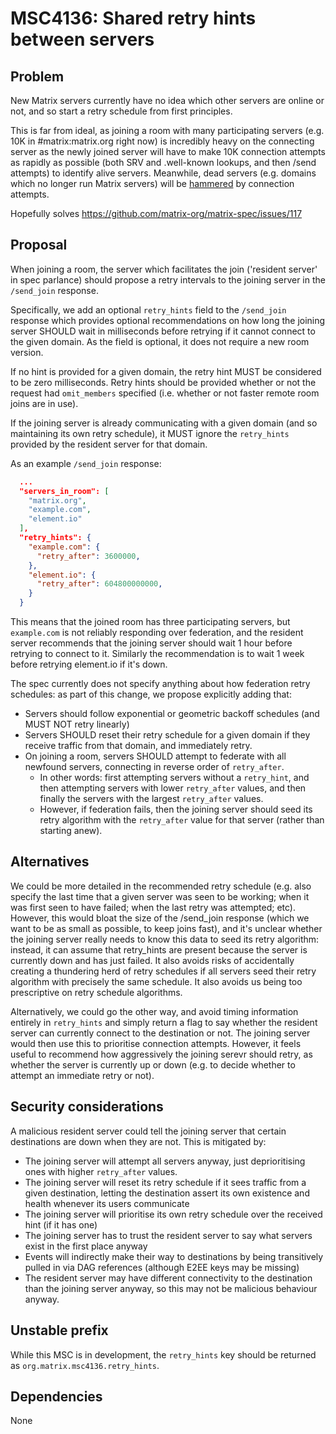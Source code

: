 # MSC4136: Shared retry hints between servers

## Problem

New Matrix servers currently have no idea which other servers are online or not, and so start a retry schedule from
first principles.

This is far from ideal, as joining a room with many participating servers (e.g. 10K in #matrix:matrix.org right now) is
incredibly heavy on the connecting server as the newly joined server will have to make 10K connection attempts as
rapidly as possible (both SRV and .well-known lookups, and then /send attempts) to identify alive servers.  Meanwhile,
dead servers (e.g. domains which no longer run Matrix servers) will be
[hammered](https://mastodon.matrix.org/@mnot@techpolicy.social/112319234007365786) by connection attempts.

Hopefully solves https://github.com/matrix-org/matrix-spec/issues/117

## Proposal

When joining a room, the server which facilitates the join ('resident server' in spec parlance) should propose a retry
intervals to the joining server in the `/send_join` response.

Specifically, we add an optional `retry_hints` field to the `/send_join` response which provides optional
recommendations on how long the joining server SHOULD wait in milliseconds before retrying if it cannot connect to the
given domain.  As the field is optional, it does not require a new room version.

If no hint is provided for a given domain, the retry hint MUST be considered to be zero milliseconds.  Retry hints
should be provided whether or not the request had `omit_members` specified (i.e. whether or not faster remote room
joins are in use).

If the joining server is already communicating with a given domain (and so maintaining its own retry schedule), it MUST
ignore the `retry_hints` provided by the resident server for that domain.

As an example `/send_join` response:

```json
  ...
  "servers_in_room": [
    "matrix.org",
    "example.com",
    "element.io"
  ],
  "retry_hints": {
    "example.com": {
      "retry_after": 3600000,
    },
    "element.io": {
      "retry_after": 604800000000,
    }
  }
```

This means that the joined room has three participating servers, but `example.com` is not reliably responding over
federation, and the resident server recommends that the joining server should wait 1 hour before retrying to connect to
it.  Similarly the recommendation is to wait 1 week before retrying element.io if it's down.

The spec currently does not specify anything about how federation retry schedules: as part of this change, we propose
explicitly adding that:

 * Servers should follow exponential or geometric backoff schedules (and MUST NOT retry linearly)
 * Servers SHOULD reset their retry schedule for a given domain if they receive traffic from that domain, and immediately retry.
 * On joining a room, servers SHOULD attempt to federate with all newfound servers, connecting in reverse order of `retry_after`.
     * In other words: first attempting servers without a `retry_hint`, and then attempting servers with lower
       `retry_after` values, and then finally the servers with the largest `retry_after` values.
     * However, if federation fails, then the joining server should seed its retry algorithm with the `retry_after`
       value for that server (rather than starting anew).

## Alternatives

We could be more detailed in the recommended retry schedule (e.g. also specify the last time that a given server was
seen to be working; when it was first seen to have failed; when the last retry was attempted; etc). However, this would
bloat the size of the /send_join response (which we want to be as small as possible, to keep joins fast), and it's
unclear whether the joining server really needs to know this data to seed its retry algorithm: instead, it can assume
that retry_hints are present because the server is currently down and has just failed.  It also avoids risks of
accidentally creating a thundering herd of retry schedules if all servers seed their retry algorithm with precisely the
same schedule.  It also avoids us being too prescriptive on retry schedule algorithms.

Alternatively, we could go the other way, and avoid timing information entirely in `retry_hints` and simply return a
flag to say whether the resident server can currently connect to the destination or not. The joining server would then
use this to prioritise connection attempts. However, it feels useful to recommend how aggressively the joining serevr
should retry, as whether the server is currently up or down (e.g. to decide whether to attempt an immediate retry or
not).

## Security considerations

A malicious resident server could tell the joining server that certain destinations are down when they are not.  This is
mitigated by:

 * The joining server will attempt all servers anyway, just deprioritising ones with higher `retry_after` values.
 * The joining server will reset its retry schedule if it sees traffic from a given destination, letting the destination
   assert its own existence and health whenever its users communicate
 * The joining server will prioritise its own retry schedule over the received hint (if it has one)
 * The joining server has to trust the resident server to say what servers exist in the first place anyway
 * Events will indirectly make their way to destinations by being transitively pulled in via DAG references
   (although E2EE keys may be missing)
 * The resident server may have different connectivity to the destination than the joining server anyway, so this may
   not be malicious behaviour anyway.

## Unstable prefix

While this MSC is in development, the `retry_hints` key should be returned as `org.matrix.msc4136.retry_hints`.

## Dependencies

None